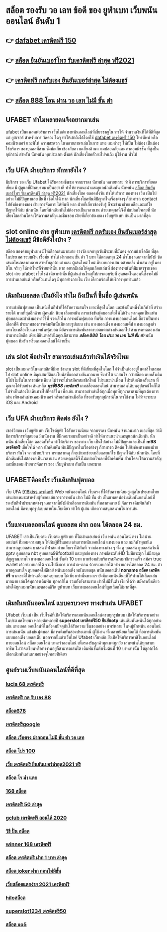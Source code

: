 # สล็อต รองรับ วอ เลท ข้อดี ของ ยูฟ่าเบท เว็บพนันออนไลน์ อันดับ 1 

## 👉 [dafabet เครดิตฟรี 150](https://www.ufaeat.com/ทางเข้ายูฟ่าเบท-ufabet/)
## 👉 [สล็อต ยืนยันเบอร์โทร รับเครดิตฟรี ล่าสุด ฟรี2021](https://www.ufaeat.com/)
## 👉 [เครดิตฟรี กดรับเอง ยืนยันเบอร์ล่าสุด ไม่ต้องแชร์](https://www.ufaeat.com/regis-ufabet-master-free/)
## 👉 [สล็อต 888 โอน ผ่าน วอ เลท ไม่มี ขั้น ต่ํา](https://www.ufaeat.com/credit-free-50/)

## UFABET ทำไมหลายคนจึงอยากมาเล่น

ufabet  เป็นแพลตฟอร์มการ เว็บไซต์แทงพนันออนไลน์ที่เชี่ยวชาญในการให้ จำนวนเงินที่ได้ที่ดีที่สุดแก่ ยูสเซอร์ สำหรับการ วัดดวง ใดๆ   ทำให้เข้าถึงได้โดยใช้ [dafabet เครดิตฟรี 150](https://www.ufaeat.com/) โทรศัพท์ หรือคอมพิวเตอร์ และมีให้  ความสะดวก ในหลายภาษาเล่นในการ  แทง เกมต่างๆ  ให้เป็น ไม่ต้อง เป็นต้องใช้บริการ ของบุคคลที่สาม ซึ่งมักเกี่ยวข้องกับความเสี่ยงด้านความปลอดภัยและ ค่าคอมมิชชั่น ที่สูงป็น อุปกรณ์ สำหรับ นักพนัน ทุกประเภท ตั้งแต่ นักเสี่ยงโชคตัวยงไปจนถึง ผู้ใช้งาน ทั่วไป


## เว็บ UFA ฝ่ายบริการ  ทักหายังไง ?

มีบริการ ของเว็บ Ufabet  ได้รับความชื่นชม จากบรรดา นักพนัน   หลายหลาย ว่ามี การบริการที่ยอดเยี่ยม  มี ผู้ดูแลที่ฝึกอบรมมาเป็นอย่างดี ทำให้การแนะนำและดูแลนักเดิมพัน นักพนัน [สล็อต ยืนยันเบอร์โทร รับเครดิตฟรี ล่าสุด ฟรี2021](https://www.ufaeat.com/regis-ufabet-master-free/) นักเสี่ยงโชค  ตลอดทั้งวัน  ทำให้บริการ ของทาง เว็บ เป็นไปอย่าง ไม่มีปัญหาและเป็นที่  เชื่อใจได้  หาก  นักเสี่ยงโชคพันมีปัญหาในเรื่องต่างๆ ก็สามารถ  contact  ไปยังช่องทางของ ฝ่ายการจัดการ  ได้ทันที  หาก ฝ่ายที่เกี่ยวข้องรับรู้  ก็จะเข้ามาช่วยเหลือและแก้ไข ปัญหาให้กับ นักพนัน  โดยที่นักเดิมพันไม่ต้องรอเป็นเวลานาน ด้วยเหตุผลนี้จึงไม่แปลกใจเลยที่ นักเสี่ยงโชคส่วนใดจะให้ความสำคัญและชื่นชอบ ฝ่ายที่เกี่ยวข้องของ เว็บยูฟ่าเบท  กันเป็น  มากที่สุด


##  slot online ค่าย ยูฟ่าเบท [เครดิตฟรี กดรับเอง ยืนยันเบอร์ล่าสุด ไม่ต้องแชร์](https://www.ufaeat.com/credit-free-50/) มีข้อดียังไงบ้าง ?

สล็อต ของค่ายยูฟ่าเบท  มีให้เลือกเล่นมากมาย  รางวัล  แจกทุกวันมีระบบที่มั่นคง  ความน่าเชื่อถือ ที่สุดในประเทศ  ระบบเงิน  เชื่อมั่น  ทำได้  ฝากถอน ขั้น ต่ํา 1 บาท ได้ตลอดทุก 24 ชั่วโมง นอกจากนี้ยังมี ข้อเสนอใหม่หลากหลาย สำหรับลูกค้า เก่าและ ผู้เล่นใหม่ ใหม่ มีระบบการเล่น  คล้ายคลึง  นั่งเล่น อยู่ในคาสิโน  จริงๆ ได้เท่าไหร่ก็จ่ายเท่านั้น หาก อยากมีเล่นให้คุณเลือกเล่นที่ ช่องทางพนันที่มีมาตรฐานของ slot ค่าย ufabet เว็บไชต์ เดียวเท่านั้นที่ผู้เล่นส่วนใหญ่ให้การตอบรับที่ สุดยอดในตอนนี้ซึ่งจะไม่มีการผ่านเอเย่นต์ หรือตัวแทนใดๆ มีทุกอย่างภายใน เว็บ เดียวพร้อมให้บริการทุกท่านแล้ว


##  เดิมพันบอลสด  เป็นยังไง  ทำไม ถึงเป็นที่ ขึ้นชื่อ ผู้เล่นพนัน 

 การแข่งขันฟุตบอล เป็นหนึ่งในกีฬาที่ได้รับความสนใจ  เยอะที่สุดในโลก และยังเป็นหนึ่งในกีฬาที่ สร้างรายได้ มากที่สุดอีกด้วย ผู้คนมัก นิยม เลือกพนัน การแข่งขันฟุตบอลเพื่อให้ได้เงิน หากคุณเป็นแฟนฟุตบอลและกำลังมองหาวิธีที่ รวดเร็วใน การพนันฟุตบอล ทีมรัก การแทงบอลออนไลน์  ถือว่าเป็นทางเลือกที่ดี ประเภทของการเดิมพันนั้นมีหลายรูปแบบ เช่น แทงบอลเต็ง แทงบอลสเต็ป แทงบอลสูงต่ำ แทงใบเหลืองใบแดง พนันฟุตบอล มีอัตราการเดิมพันราคาบอลแตกต่างกันออกไป สามารถทดลองเล่นผ่านทางมือถือ เพียงมีอินเทอร์เน็ตคุณก็สามารถ ***สล็อต 888 โอน ผ่าน วอ เลท ไม่มี ขั้น ต่ํา*** พนันฟุตบอล  ทีมรัก หรือเกมออนไลน์ได้ง่ายขึ้น


## เล่น slot ดีอย่างไร สามารถเล่นแล้วทำเงินได้จริงไหม

 slot เป็นเกมคาสิโนคลาสสิกที่มีมา ช้านาน  slot  ที่ดีเยี่ยมที่สุดในโลก ไม่จำเป็นต้องอยู่ในคาสิโนเสมอไป  slot online มีคุณสมบัติและโบนัสที่แตกต่างกันมากมาย ซึ่งทำให้ น่าสนใจ กว่าสล็อต แบบดั้งเดิม  มีโปรโมชั่นในการสมัครเพียบ ไม่ว่าจะโปรสมัครสมาชิกใหม่ โปรแนะนำเพื่อน โปรเติมเงินครั้งแรก ที่คุณจะได้รับอย่าง ล้นเหลือ  ***พุซซี่888 เครดิตฟรี***  เกมสล็อตออนไลน์ สามารถเล่นได้บนอุปกรณ์ใดก็ได้ ไม่จำเป็นต้องไปเดินทางไปที่คาสิโน เพื่อเล่น สามารถเข้าเล่นได้ทุกเมื่อทุกที่ทุกเวลาตามที่คุณต้องการเล่น เพียงเล่นผ่านคอมพิวเตอร์ หรือเล่นผ่านมือถือ ที่รองรับทุกอุปกรณ์ในการใช้งาน ไม่ว่าจะระบบ iOS และ Android

## เว็บ UFA ฝ่ายบริการ ติดต่อ ยังไง ?

 เซอร์วิสของ เว็บยูฟ่าเบท เว็บไซต์ยูฟ่า  ได้รับความนิยม จากบรรดา นักพนัน  จำนวนมาก เยอะที่สุด  ว่ามี มีการบริการที่สุดยอด  มีพนักงาน ที่ฝึกอบรมมาเป็นอย่างดี ทำให้การแนะนำและดูแลนักเดิมพัน นักพนัน นักเสี่ยงโชค  ตลอดทั้งคืน ทำให้บริการ ของทาง เว็บ เป็นไปอย่าง ไม่มีปัญหาและเป็นที่  **m98 เครดิตฟรี** เชื่อใจได้  หาก นักเดิมพัน พันมีปัญหาในเรื่องต่างๆ ก็สามารถ ติดต่อ  ไปยังช่องทางของฝ่ายบริการ   ทันใจ หากฝ่ายบริการ  ทราบสาเหตุ ก็จะเข้ามาช่วยเหลือและแก้ไข ปัญหาให้กับ นักพนัน  โดยที่นักเดิมพันไม่ต้องรอเป็นเวลานาน ด้วยเหตุผลนี้จึงไม่แปลกใจเลยที่นักเดิมพัน ส่วนใดจะให้ความสำคัญและชื่นชอบ ฝ่ายการจัดการ ของ เว็บยูฟ่าเบท  กันเป็น  เยอะมาก 


## UFABETคืออะไร  เว็บเดิมพันฟุตบอล 

เว็บ UFA [918kiss เครดิตฟรี](https://www.ufaeat.com/regis-ufabet-master-free/) Web   พนันออนไลน์ เว็บตรง  ที่ได้รับความนิยมสูงสุดในประเทศไทย เล่นง่ายเหมาะสำหรับผู้ที่ชอบเล่นการการพนัน  ฝาก ไม่มี ขั้น ต่ํา เป็นแพลตฟอร์มเดิมพันออนไลน์ที่รองรับกีฬาประเภทต่างๆ นอกจากนี้ยังมีตัวเลือกการเดิมพัน ที่หลากหลาย มี จัดการ เดิมพันกีฬาออนไลน์  มีครบทุกรูปแบบภายในเว็บเดียว ทำให้  ผู้เล่น เกิดความสนุกสนานในการเล่น


## เว็บแทงบอลออนไลน์ ดูบอลสด ฝาก ถอน ได้ตลอด 24 ชม.

UFABET เราเป็นเว็บตรง เว็บตรง ยูฟ่าเบท ที่ไม่ผ่านเอเย่นต์ เว็บ พนัน ออนไลน์ ตรง ไม่ ผ่าน เอเย่นต์ ที่มอบความสนุก ให้กับผู้ที่ชื่นชอบ เล่นการพนันออนไลน์ แทงบอล และเกมกีฬาทุกชนิด สามารถดูบอลสด บาสสด กีฬาสด ผ่านเว็บเราได้ทันที จากช่องทางต่าง ๆ ทั้ง   ดู บอลสด ดูบอลสดวันนี้ pptv ดูบอลสด nbt ดูบอลสด99football และทุกช่องทาง ภาพชัดระดับHD ไม่มีกระตุก ไม่มีสะดุด สัญญาณภาพไว แทงบอลออนไลน์  ขั้นต่ำ 10 บาท  มาพร้อมกับบริการสมัครสมาชิกรวดเร็ว สมัคร true wallet เด้วยระบบออโต้ รวมไปถึงการ การฝาก-ถอน ด้วยระบบออโต้  ทำรายการได้ตลอด 24 ชม. ถ้าหากคุณสนใจ ดูบอลสดไม่ดีเลย์ พนันบอลเต็ง พนันบอลชุด พนันบอลสเต็ป **noname สล็อต เครดิตฟรี** พวกเรามีให้ท่านเลือกเล่นทุกแบบ ไม่เพียงเท่านั้นพวกเรายังมีเกมพนันอื่นๆที่ให้ท่านได้เลือกเล่นมากมาย  เล่นได้ทุกการเดิมพัน ทุกคาสิโน รวมทั้งยังสามารถ ฝากไม่มีขั้นต่ำ เรียกได้ว่า สมัครครั้งเดียว เล่นได้ทุกเกมพนันและตลอดชีวิต ยูฟ่าเบท เว็บแทงบอลออนไลน์ที่ถูกเลือกใช้มากที่สุด

##  เดิมพันพนันออนไลน์ แบบครบวงจร ทางเข้าเล่น UFABET 

 Ufabet เว็บแม่   เป็น  เว็บไซค์ที่เปิดให้บริการเกมพนันออนไลน์ครบทุกรูปแบบ เปิดให้บริการมาอย่างในประเทศไทยมา หลายต่อหลายปี **superslot เครดิตฟรี50 ยืนยันotp** เล่นเดิมพันพนันได้ทุกอย่าง เช่น  แทงบอล ออนไลน์ที่ในสังคมปัจจุบันได้รับความ ชื่นชอบอย่าง  แพร่หลาย ในหมู่นักพนัน ออนไลน์  การเล่นพนัน แข่งขันฟุตบอล มีการเดิมพันสองประเภทนี่ ผู้ใช้งาน ทั้งหลายนิยมเลือกใช้  คือการเดิมพันแบบบอลเต็ง บอลสเต็ป นอกจากนี้แล้วเว็บไซค์ Ufabet เว็บหลัก ยังเปิดให้บริการคาสิโนออนไลน์ หวยออนไลน์ สล็อตออนไลน์ บาคาร่าออนไลน์  เพื่อรองรับลูกค้าทุกเพศทุกวัย เล่นพนันได้ทุกสาขาอาชีพ ไม่ว่าจะเรียนหรือทำงานอยู่ก็สามารถเล่นได้ เดิมพันขั้นต่ำเริ่มต้นที่ 10 บาทเท่านั้น ให้ลูกค้าได้เลือกเดิมพันเล่นเกมอย่างจุใจเลยทีเดียว


## ศูนย์รวมเว็บพนันออนไลน์ที่ดีที่สุด

### [lucia 68 เครดิตฟรี](https://atom.io/themes/ทางเข้า%20UFAEAT%20เว็บตรง%20UFABET%20ib888%20เครดิตฟรี%20008%20สล็อต%20ฟรีเครดิต%20100%)
### [เครดิตฟรี กด รับ เอง 88](https://atom.io/themes/ทางเข้า%20UFAEAT%20เว็บตรง%20UFABET%20u12%20เครดิตฟรี%20008%20สล็อต%20ฟรีเครดิต%20100%)
### [สล็อต678](https://atom.io/themes/ทางเข้า%20UFAEAT%20เว็บตรง%20UFABET%20betflik%20เครดิตฟรี%20ล่าสุด%20008%20สล็อต%20ฟรีเครดิต%20100%)
### [เครดิตฟรีgoogle](https://atom.io/themes/ทางเข้า%20UFAEAT%20เว็บตรง%20UFABET%20สมัคร%20ufabet%20แทงบอล%20008%20สล็อต%20ฟรีเครดิต%20100%)
### [สล็อต เว็บตรง ฝากถอน ไม่มี ขั้น ต่ํา วอ เลท](https://atom.io/themes/ทางเข้า%20UFAEAT%20เว็บตรง%20UFABET%20superslot777%20เครดิตฟรี%2050%20ยืนยัน%20เบอร์%20ใหม่%20ล่าสุด%20008%20สล็อต%20ฟรีเครดิต%20100%)
### [สล็อต โปร 100](https://atom.io/themes/ทางเข้า%20UFAEAT%20เว็บตรง%20UFABET%20สมัคร%20ufabet%20auto%20ไม่มีขั้นต่ำ%20008%20สล็อต%20ฟรีเครดิต%20100%)
### [เว็บ เครดิตฟรี ยืนยันเบอร์ล่าสุด2021 ฟรี](https://atom.io/themes/ทางเข้า%20UFAEAT%20เว็บตรง%20UFABET%20สล็อตm98%20008%20สล็อต%20ฟรีเครดิต%20100%)
### [สล็อต โร ม่า แตก](https://atom.io/themes/ทางเข้า%20UFAEAT%20เว็บตรง%20UFABET%20เว็บ%20สล็อต%20อันดับ1%20008%20สล็อต%20ฟรีเครดิต%20100%)
### [168 สล็อต](https://atom.io/themes/ทางเข้า%20UFAEAT%20เว็บตรง%20UFABET%20b2y%20เครดิตฟรี30%20008%20สล็อต%20ฟรีเครดิต%20100%)
### [เครดิตฟรี 50 ล่าสุด](https://atom.io/themes/ทางเข้า%20UFAEAT%20เว็บตรง%20UFABET%20สล็อต%201150%20008%20สล็อต%20ฟรีเครดิต%20100%)
### [gclub เครดิตฟรี ถอนได้ 2020](https://atom.io/themes/ทางเข้า%20UFAEAT%20เว็บตรง%20UFABET%20สมัครufabet%20คืนค่าคอม%20008%20สล็อต%20ฟรีเครดิต%20100%)
### [วิธี ปั่น สล็อต](https://atom.io/themes/ทางเข้า%20UFAEAT%20เว็บตรง%20UFABET%20m98สล็อต%20008%20สล็อต%20ฟรีเครดิต%20100%)
### [winner 168 เครดิตฟรี](https://atom.io/themes/ทางเข้า%20UFAEAT%20เว็บตรง%20UFABET%20superslot%20เครดิตฟรี%2050%20ใหม่%20ๆ%20008%20สล็อต%20ฟรีเครดิต%20100%)
### [สล็อต เครดิตฟรี ฝาก 1 บาท ล่าสุด](https://atom.io/themes/ทางเข้า%20UFAEAT%20เว็บตรง%20UFABET%20สล็อต%20เติม%20true%20wallet%20ฝาก-ถอน%20ไม่มี%20ขั้น%20ต่ํา%202020%20008%20สล็อต%20ฟรีเครดิต%20100%)
### [สล็อต joker ฝาก ถอนไม่มีขั้น](https://atom.io/themes/ทางเข้า%20UFAEAT%20เว็บตรง%20UFABET%20superslot%20เครดิตฟรี50%20ยืนยันเบอร์ล่าสุด%20008%20สล็อต%20ฟรีเครดิต%20100%)
### [เว็บสล็อตแตกง่าย 2021 เครดิตฟรี](https://atom.io/themes/ทางเข้า%20UFAEAT%20เว็บตรง%20UFABET%20superslot%20666%20เครดิตฟรี%2050%20ยืนยันเบอร์%20008%20สล็อต%20ฟรีเครดิต%20100%)
### [hiloสล็อต](https://atom.io/themes/ทางเข้า%20UFAEAT%20เว็บตรง%20UFABET%20true%20wallet%20สล็อต%20ฝาก%2010%20รับ%20100%20วอ%20เลท%20008%20สล็อต%20ฟรีเครดิต%20100%)
### [superslot1234 เครดิตฟรี50](https://atom.io/themes/ทางเข้า%20UFAEAT%20เว็บตรง%20UFABET%20สล็อต%20betflik%20008%20สล็อต%20ฟรีเครดิต%20100%)
### [สล็อต xo5](https://atom.io/themes/ทางเข้า%20UFAEAT%20เว็บตรง%20UFABET%20bk8เครดิตฟรี%20008%20สล็อต%20ฟรีเครดิต%20100%)
